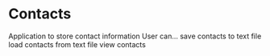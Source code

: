 # Contacts
Application to store contact information
User can...
save contacts to text file
load contacts from text file
view contacts
